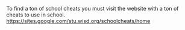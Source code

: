 To find a ton of school cheats you must visit the website with a ton of cheats to use in school. 
https://sites.google.com/stu.wisd.org/schoolcheats/home
